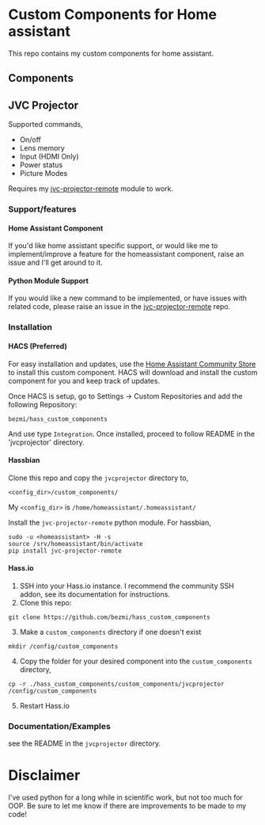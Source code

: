 # Custom Components for Home assistant
This repo contains my custom components for home assistant.

## Components
## JVC Projector
Supported commands,
* On/off
* Lens memory
* Input (HDMI Only)
* Power status
* Picture Modes

Requires my [jvc-projector-remote](https://github.com/bezmi/jvc_projector)
module to work.

### Support/features
#### Home Assistant Component
If you'd like home assistant specific support, or would like me to
implement/improve a feature for the homeassistant component, raise an issue and
I'll get around to it.

#### Python Module Support
If you would like a new command to be implemented, or have issues with related code, please raise
an issue in the [jvc-projector-remote](https://github.com/bezmi/jvc_projector) repo.

### Installation
#### HACS (Preferred)
For easy installation and updates, use the [Home Assistant Community Store](https://github.com/custom-components/hacs) to install this custom component. 
HACS will download and install the custom component for you and keep track of updates.

Once HACS is setup, go to Settings -> Custom Repositories and add the following Repository:
``` 
bezmi/hass_custom_components
```

And use type `Integration`. Once installed, proceed to follow README in the 'jvcprojector' directory.

#### Hassbian
Clone this repo and copy the `jvcprojector` directory to,
~~~
<config_dir>/custom_components/
~~~
My `<config_dir>` is `/home/homeassistant/.homeassistant/`

Install the `jvc-projector-remote` python module. For hassbian,

``` shell
sudo -u <homeassistant> -H -s
source /srv/homeassistant/bin/activate
pip install jvc-projector-remote
```
#### Hass.io
1. SSH into your Hass.io instance. I recommend the community SSH addon, see its documentation for instructions.
2. Clone this repo:
~~~
git clone https://github.com/bezmi/hass_custom_components
~~~
3. Make a `custom_components` directory if one doesn't exist
~~~
mkdir /config/custom_components
~~~
4. Copy the folder for your desired component into the `custom_components` directory,
~~~
cp -r ./hass_custom_components/custom_components/jvcprojector /config/custom_components
~~~
5. Restart Hass.io


### Documentation/Examples
see the README in the `jvcprojector` directory.

# Disclaimer
I've used python for a long while in scientific work, but not too much for OOP. Be sure to let me know if there are improvements to be made to my code!
